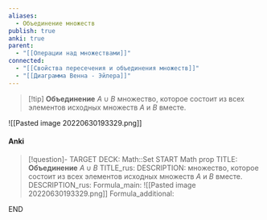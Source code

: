 ```yaml
---
aliases:
  - Объединение множеств
publish: true
anki: true
parent:
  - "[[Операции над множествами]]"
connected:
  - "[[Свойства пересечения и объединения множеств]]"
  - "[[Диаграмма Венна - Эйлера]]"
---
```


> [!tip] **Объединение** $A∪B$ 
множество, которое состоит из всех элементов исходных множеств $A$ и $B$ вместе. 

![[Pasted image 20220630193329.png]]

#### Anki
> [!question]-
TARGET DECK: Math::Set
START
Math prop
TITLE: **Объединение** $A∪B$ 
TITLE_rus: 
DESCRIPTION: множество, которое состоит из всех элементов исходных множеств $A$ и $B$ вместе. 
DESCRIPTION_rus: 
Formula_main: ![[Pasted image 20220630193329.png]]
Formula_additional:
<!--ID: 1706032088984-->
END
